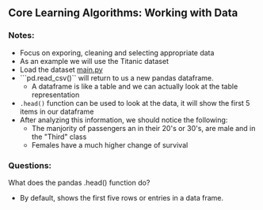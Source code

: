 ## Core Learning Algorithms: Working with Data
### Notes:
- Focus on exporing, cleaning and selecting appropriate data
- As an example we will use the Titanic dataset
- Load the dataset [main.py](main.py)
- ```pd.read_csv()`` will return to us a new pandas dataframe.
  - A dataframe is like a table and we can actually look at the table representation
- ```.head()``` function can be used to look at the data, it will show the first 5 items in our dataframe
- After analyzing this information, we should notice the following:
  - The manjority of passengers an in their 20's or 30's, are male and in the "Third" class
  - Females have a much higher change of survival

### Questions:
What does the pandas .head() function do?

- By default, shows the first five rows or entries in a data frame.